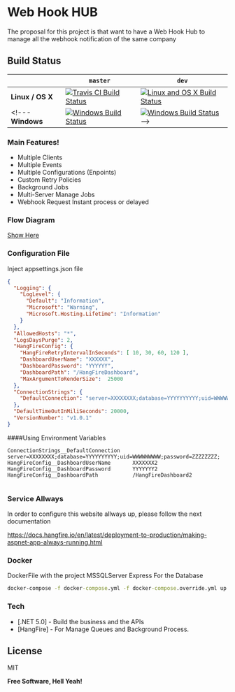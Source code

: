 # Web Hook HUB
The proposal for this project is that want to have a Web Hook Hub to manage all the webhook notification of the same company

## Build Status

&nbsp; | `master` | `dev`
--- | --- | --- 
**Linux / OS X** | [![Travis CI Build Status](https://travis-ci.com/gmoreno90/webhookhub.svg?branch=main)](https://travis-ci.com/github/gmoreno90/webhookhub) | [![Linux and OS X Build Status](https://travis-ci.com/gmoreno90/webhookhub.svg?branch=develop)](https://travis-ci.com/github/gmoreno90/webhookhub)
<!---**Windows** | [![Windows Build Status](https://ci.appveyor.com/api/projects/status/70m632jkycqpnsp9/branch/master?svg=true)](https://ci.appveyor.com/project/odinserj/hangfire-525)  | [![Windows Build Status](https://ci.appveyor.com/api/projects/status/70m632jkycqpnsp9/branch/dev?svg=true)](https://ci.appveyor.com/project/odinserj/hangfire-525) -->

### Main Features!
- Multiple Clients
- Multiple Events
- Multiple Configurations (Enpoints)
- Custom Retry Policies
- Background Jobs
- Multi-Server Manage Jobs
- Webhook Request Instant process or delayed

### Flow Diagram

[Show Here](https://sequencediagram.org/index.html#initialData=C4S2BsFMAIHVIEbQBIHtUGsUFUBCAofXAQwGMMBRAOwBMBaAPniTUx1wC4AFAeQGUAKtAAixYMWgAKANQBhcCEhVgs1DRjToFAG5KVayAEp8zFOizI8jU6wt4OWqgEcArpDdxEtgM7QASpCukN7A3iaIZmyWuHSMJOTUNBwAMiAh0KgAZtAAim5uvgCSwmH4ALxl8RgA5gBOqC600Fz1pMHeFeEs5uyMkgDMholcqCDKAIzcqOmi4l2RdjEMA0O0I2PAAExTM2LE87a9y4PDo8oAdJc7wCJ7QA)


### Configuration File
Inject appsettings.json file
```json
{
  "Logging": {
    "LogLevel": {
      "Default": "Information",
      "Microsoft": "Warning",
      "Microsoft.Hosting.Lifetime": "Information"
    }
  },
  "AllowedHosts": "*",
  "LogsDaysPurge": 2,
  "HangFireConfig": {
    "HangFireRetryIntervalInSeconds": [ 10, 30, 60, 120 ],
    "DashboardUserName": "XXXXXX",
    "DashboardPassword": "YYYYYY",
    "DashboardPath": "/HangFireDashboard",
	"MaxArgumentToRenderSize":  25000
  },
  "ConnectionStrings": {
    "DefaultConnection": "server=XXXXXXXX;database=YYYYYYYYYY;uid=WWWWWWWWW;password=ZZZZZZZZ;"
  },
  "DefaultTimeOutInMiliSeconds": 20000,
  "VersionNumber": "v1.0.1" 
}
```

####Using Environment Variables 

```
ConnectionStrings__DefaultConnection 	server=XXXXXXXX;database=YYYYYYYYYY;uid=WWWWWWWWW;password=ZZZZZZZZ;
HangFireConfig__DashboardUserName		XXXXXXX2
HangFireConfig__DashboardPassword		YYYYYYY2
HangFireConfig__DashboardPath			/HangFireDashboard2
	
```



### Service Allways

In order to configure this website allways up, please follow the next documentation

https://docs.hangfire.io/en/latest/deployment-to-production/making-aspnet-app-always-running.html


### Docker

DockerFile with the project
MSSQLServer Express For the Database

```cmd
docker-compose -f docker-compose.yml -f docker-compose.override.yml up --build
```


### Tech


* [.NET 5.0] - Build the business and the APIs
* [HangFire] - For Manage Queues and Background Process.


License
----

MIT

**Free Software, Hell Yeah!**

